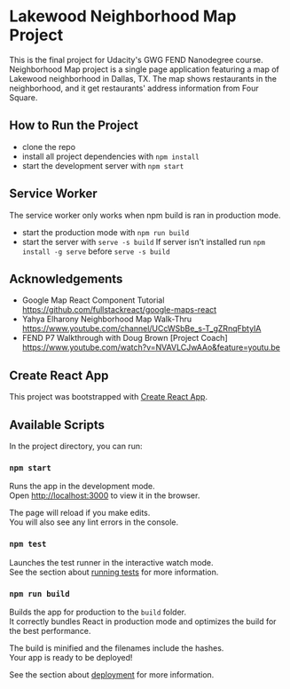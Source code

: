# Lakewood Neighborhood Map Project

This is the final project for Udacity's GWG FEND Nanodegree course. Neighborhood Map project is a single page application featuring a map of Lakewood neighborhood in Dallas, TX. The map shows restaurants in the neighborhood, and it get restaurants' address information from Four Square.

## How to Run the Project

* clone the repo
* install all project dependencies with `npm install`
* start the development server with `npm start`

## Service Worker

The service worker only works when npm build is ran in production mode.
* start the production mode with `npm run build`
* start the server with `serve -s build`
If server isn't installed run `npm install -g serve` before `serve -s build`

## Acknowledgements
* Google Map React Component Tutorial https://github.com/fullstackreact/google-maps-react
* Yahya Elharony Neighborhood Map Walk-Thru https://www.youtube.com/channel/UCcWSbBe_s-T_gZRnqFbtyIA
* FEND P7 Walkthrough with Doug Brown [Project Coach] https://www.youtube.com/watch?v=NVAVLCJwAAo&feature=youtu.be

## Create React App

This project was bootstrapped with [Create React App](https://github.com/facebook/create-react-app).

## Available Scripts

In the project directory, you can run:

### `npm start`

Runs the app in the development mode.<br>
Open [http://localhost:3000](http://localhost:3000) to view it in the browser.

The page will reload if you make edits.<br>
You will also see any lint errors in the console.

### `npm test`

Launches the test runner in the interactive watch mode.<br>
See the section about [running tests](https://facebook.github.io/create-react-app/docs/running-tests) for more information.

### `npm run build`

Builds the app for production to the `build` folder.<br>
It correctly bundles React in production mode and optimizes the build for the best performance.

The build is minified and the filenames include the hashes.<br>
Your app is ready to be deployed!

See the section about [deployment](https://facebook.github.io/create-react-app/docs/deployment) for more information.
